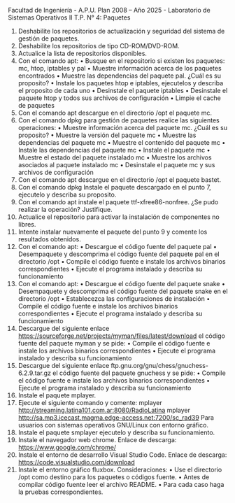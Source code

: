 Facultad de Ingeniería - A.P.U. Plan 2008 – Año 2025 - Laboratorio de Sistemas Operativos II T.P. N° 4: Paquetes 

1. Deshabilite los repositorios de actualización y seguridad del sistema de gestión de paquetes.
2. Deshabilite los repositorios de tipo CD-ROM/DVD-ROM. 
3. Actualice la lista de repositorios disponibles. 
4. Con el comando apt:
• Busque en el repositorio si existen los paquetes: mc, htop, iptables y pal
• Muestre información acerca de los paquetes encontrados
• Muestre las dependencias del paquete pal. ¿Cuál es su proposito?
• Instale los paquetes htop e iptables, ejecutelos y describa el proposito de cada uno
• Desinstale el paquete iptables
• Desinstale el paquete htop y todos sus archivos de configuración
• Limpie el cache de paquetes
5. Con el comando apt descargue en el directorio /opt el paquete mc.
6. Con el comando dpkg para gestión de paquetes realice las siguientes operaciones:
• Muestre información acerca del paquete mc. ¿Cuál es su proposito?
• Muestre la versión del paquete mc
• Muestre las dependencias del paquete mc
• Muestre el contenido del paquete mc
• Instale las dependencias del paquete mc
• Instale el paquete mc
• Muestre el estado del paquete instalado mc
• Muestre los archivos asociados al paquete instalado mc
• Desinstale el paquete mc y sus archivos de configuración
7. Con el comando apt descargue en el directorio /opt el paquete bastet.
8. Con el comando dpkg Instale el paquete descargado en el punto 7, ejecutelo y describa su proposito.
9. Con el comando apt instale el paquete ttf-xfree86-nonfree. ¿Se pudo realizar la operación? Justifique.
10. Actualice el repositorio para activar la instalación de componentes no libres.
11. Intente instalar nuevamente el paquete del punto 9 y comente los resultados obtenidos.
12. Con el comando apt:
• Descargue el código fuente del paquete pal
• Desempaquete y descomprima el código fuente del paquete pal en el directorio /opt
• Compile el código fuente e instale los archivos binarios correspondientes
• Ejecute el programa instalado y describa su funcionamiento
13. Con el comando apt:
• Descargue el código fuente del paquete snake
• Desempaquete y descomprima el código fuente del paquete snake en el directorio /opt
• Establecezca las configuraciones de instalación
• Compile el código fuente e instale los archivos binarios correspondientes
• Ejecute el programa instalado y describa su funcionamiento
14. Descargue del siguiente enlace https://sourceforge.net/projects/myman/files/latest/download el código fuente del paquete myman y se pide:
• Compile el código fuente e instale los archivos binarios correspondientes
• Ejecute el programa instalado y describa su funcionamiento
15. Descargue del siguiente enlace ftp.gnu.org/gnu/chess/gnuchess-6.2.9.tar.gz el código fuente del paquete gnuchess y se pide:
• Compile el código fuente e instale los archivos binarios correspondientes
• Ejecute el programa instalado y describa su funcionamiento
16. Instale el paquete mplayer.
17. Ejecute el siguiente comando y comente:
mplayer http://streaming.latina101.com.ar:8080/RadioLatina
mplayer http://sa.mp3.icecast.magma.edge-access.net:7200/sc_rad39
Para usuarios con sistemas operativos GNU/Linux con entorno gráfico.
18. Instale el paquete smplayer ejecutelo y describa su funcionamiento.
19. Instale el navegador web chrome. Enlace de descarga: https://www.google.com/chrome/
20. Instale el entorno de desarrollo Visual Studio Code. Enlace de descarga:
https://code.visualstudio.com/download
21. Instale el entorno gráfico fluxbox.
Consideraciones:
• Use el directorio /opt como destino para los paquetes o códigos fuente.
• Antes de compilar código fuente leer el archivo README.
• Para cada caso haga la pruebas correspondientes.

